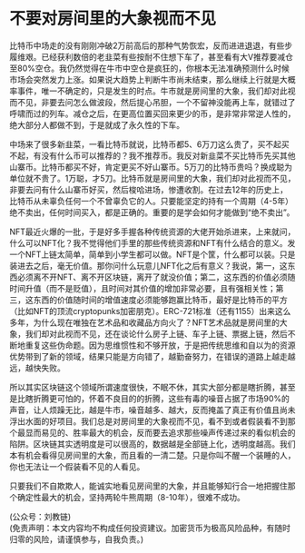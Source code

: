 # 不要对房间里的大象视而不见

比特币中场走的没有刚刚冲破2万前高后的那种气势恢宏，反而进进退退，有些步履维艰。已经获利数倍的老韭菜有些按耐不住想下车了，甚至看有大V推荐要减仓至80%空仓。我仍然觉得在牛市中空仓是疯狂的，你根本无法准确预测什么时候市场会突然发力上涨。如果说大趋势上判断牛市尚未结束，那么继续上行就是大概率事件，唯一不确定的，只是发生的时点。牛市就是房间里的大象，我们却对此视而不见，非要去问怎么做波段，然后提心吊胆，一个不留神没能再上车，就错过了呼啸而过的列车。减仓之后，在更高位置买回来更少的币，是非常非常逆人性的，绝大部分人都做不到，于是就成了永久性的下车。

中场来了很多新韭菜，一看比特币就说，比特币都5、6万刀这么贵了，买不起买不起，有没有什么币可以推荐的？我不推荐币。我反对新韭菜不买比特币先买其他山寨币。比特币都买不好，肯定更买不好山寨币。5万刀的比特币贵吗？换成聪为单位就不贵了。1万聪，才5刀。比特币就是房间里的大象，我们却对此视而不见，非要去问有什么山寨币好买，然后梭哈进场，惨遭收割。在过去12年的历史上，比特币从未辜负任何一个不曾辜负它的人。只要能坚定的持有一个周期（4-5年）绝不卖出，任何时间买入，都是正确的。重要的是学会如何才能做到“绝不卖出”。

NFT最近火爆的一批，于是好多手握各种传统资源的大佬开始杀进来，上来就问，什么可以NFT化？我不觉得他们手里的那些传统资源和NFT有什么结合的意义。发一个NFT上链太简单，简单到小学生都可以做。NFT是个筐，什么都可以装。只是装进去之后，毫无价值。那你问什么玩意儿NFT化之后有意义？我说，第一，这东西必须离不开NFT、离不开区块链，离开了就没价值；第二，这东西的价值必须随时间升值（而不是贬值），且时间对其价值的增加非常必要，且有强相关性；第三，这东西的价值随时间的增值速度必须能够跑赢比特币，最好是比特币的平方（比如NFT的顶流cryptopunks加密朋克）。ERC-721标准（还有1155）出来这么多年，为什么现在唯独在艺术品和收藏品方向火了？NFT艺术品就是房间里的大象，我们却对此视而不见，还在谈论什么房子上链、车子上链、票据上链，然后不断地重复这些伪命题。因为思维惯性和不够开放，于是把传统思维和自以为的资源优势带到了新的领域，结果只能是方向错了，越勤奋努力，在错误的道路上越走越远，越快失败。

所以其实区块链这个领域所谓速度很快，不眠不休，其实大部分都是瞎折腾，甚至是比瞎折腾更可怕的，怀着不良目的的折腾，这些有毒的噪音占据了市场90%的声音，让人烦躁无比，越是牛市，噪音越多、越大，反而掩盖了真正有价值且尚未浮出水面的好项目。我们总是对房间里的大象视而不见，看不到或者假装看不到那个最显而易见的、胜率最大的机会，反而要去追求那些噪声传递过来的看似机会的陷阱。区块链其实透明度是可以很高的，数据越是全部链上化，透明度越高。我们本有机会看得见房间里的大象，而且看的一清二楚。只是你叫不醒一个装睡的人，你也无法让一个假装看不见的人看见。

只要我们不自欺欺人，能诚实地看见房间里的大象，并且能够知行合一地把握住那个确定性最大的机会，坚持两轮牛熊周期（8-10年），很难不成功。

(公众号：刘教链) \
(免责声明：本文内容均不构成任何投资建议。加密货币为极高风险品种，有随时归零的风险，请谨慎参与，自我负责。)
